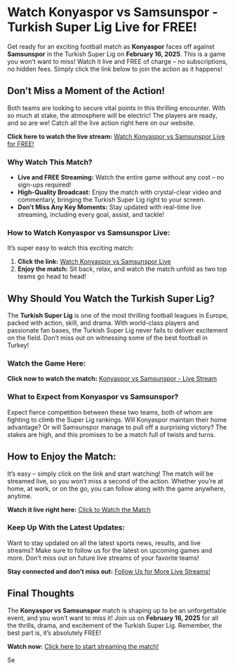 # Watch Konyaspor vs Samsunspor - Turkish Super Lig Live for FREE!

Get ready for an exciting football match as **Konyaspor** faces off against **Samsunspor** in the Turkish Super Lig on **February 16, 2025**. This is a game you won’t want to miss! Watch it live and FREE of charge – no subscriptions, no hidden fees. Simply click the link below to join the action as it happens!

## Don’t Miss a Moment of the Action!

Both teams are looking to secure vital points in this thrilling encounter. With so much at stake, the atmosphere will be electric! The players are ready, and so are we! Catch all the live action right here on our website.

**Click here to watch the live stream:** [Watch Konyaspor vs Samsunspor Live for FREE!](https://tinyurl.com/livestreamfreeo?st=Konyaspor+vs+Samsunspor&si=ghc)

### Why Watch This Match?

- **Live and FREE Streaming:** Watch the entire game without any cost – no sign-ups required!
- **High-Quality Broadcast:** Enjoy the match with crystal-clear video and commentary, bringing the Turkish Super Lig right to your screen.
- **Don’t Miss Any Key Moments:** Stay updated with real-time live streaming, including every goal, assist, and tackle!

### How to Watch Konyaspor vs Samsunspor Live:

It’s super easy to watch this exciting match:

1. **Click the link:** [Watch Konyaspor vs Samsunspor Live](https://tinyurl.com/livestreamfreeo?st=Konyaspor+vs+Samsunspor&si=ghc)
2. **Enjoy the match:** Sit back, relax, and watch the match unfold as two top teams go head to head!

## Why Should You Watch the Turkish Super Lig?

The **Turkish Super Lig** is one of the most thrilling football leagues in Europe, packed with action, skill, and drama. With world-class players and passionate fan bases, the Turkish Super Lig never fails to deliver excitement on the field. Don’t miss out on witnessing some of the best football in Turkey!

### Watch the Game Here:

**Click now to watch the match:** [Konyaspor vs Samsunspor - Live Stream](https://tinyurl.com/livestreamfreeo?st=Konyaspor+vs+Samsunspor&si=ghc)

### What to Expect from Konyaspor vs Samsunspor?

Expect fierce competition between these two teams, both of whom are fighting to climb the Super Lig rankings. Will Konyaspor maintain their home advantage? Or will Samsunspor manage to pull off a surprising victory? The stakes are high, and this promises to be a match full of twists and turns.

## How to Enjoy the Match:

It’s easy – simply click on the link and start watching! The match will be streamed live, so you won’t miss a second of the action. Whether you’re at home, at work, or on the go, you can follow along with the game anywhere, anytime.

**Watch it live right here:** [Click to Watch the Match](https://tinyurl.com/livestreamfreeo?st=Konyaspor+vs+Samsunspor&si=ghc)

### Keep Up With the Latest Updates:

Want to stay updated on all the latest sports news, results, and live streams? Make sure to follow us for the latest on upcoming games and more. Don’t miss out on future live streams of your favorite teams!

**Stay connected and don’t miss out:** [Follow Us for More Live Streams!](https://tinyurl.com/livestreamfreeo?st=Konyaspor+vs+Samsunspor&si=ghc)

## Final Thoughts

The **Konyaspor vs Samsunspor** match is shaping up to be an unforgettable event, and you won’t want to miss it! Join us on **February 16, 2025** for all the thrills, drama, and excitement of the Turkish Super Lig. Remember, the best part is, it’s absolutely FREE!

**Watch now:** [Click here to start streaming the match!](https://tinyurl.com/livestreamfreeo?st=Konyaspor+vs+Samsunspor&si=ghc)

Se
